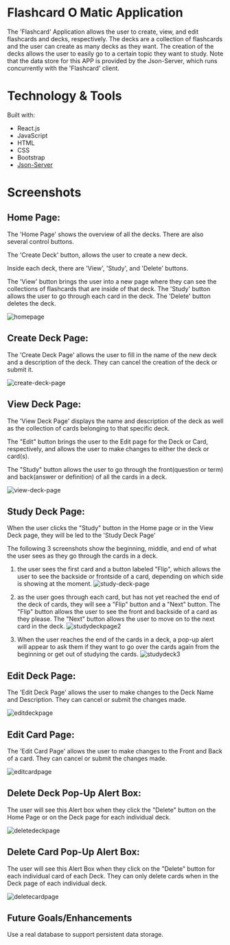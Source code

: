 # Flashcard O Matic Application
The 'Flashcard' Application allows the user to create, view, and edit flashcards and decks, respectively. The decks are a collection of flashcards and the user can create as many decks as they want. The creation of the decks allows the user to easily go to a certain topic they want to study. Note that the data store for this APP is provided by the Json-Server, which runs concurrently with the 'Flashcard' client.

# Technology & Tools
Built with:

- React.js
- JavaScript
- HTML
- CSS
- Bootstrap
- [Json-Server](https://www.javatpoint.com/json-server#:~:text=JSON%20Server%20is%20a%20Node,Let')
# Screenshots
## Home Page:
The 'Home Page' shows the overview of all the decks. There are also several control buttons.

The 'Create Deck' button, allows the user to create a new deck.

Inside each deck, there are 'View', 'Study', and 'Delete' buttons.

The 'View' button brings the user into a new page where they can see the collections of flashcards that are inside of that deck. The 'Study' button allows the user to go through each card in the deck. The 'Delete' button deletes the deck.

![homepage](src/images/home-page.png)

## Create Deck Page:
The 'Create Deck Page' allows the user to fill in the name of the new deck and a description of the deck. They can cancel the creation of the deck or submit it.

![create-deck-page](src/images/create-deck-page.png)

## View Deck Page:
The 'View Deck Page' displays the name and description of the deck as well as the collection of cards belonging to that specific deck.

The "Edit" button brings the user to the Edit page for the Deck or Card, respectively, and allows the user to make changes to either the deck or card(s).

The "Study" button allows the user to go through the front(question or term) and back(answer or definition) of all the cards in a deck.

![view-deck-page](src/images/view-page.png)

## Study Deck Page:
When the user clicks the "Study" button in the Home page or in the View Deck page, they will be led to the 'Study Deck Page'

The following 3 screenshots show the beginning, middle, and end of what the user sees as they go through the cards in a deck.

1) the user sees the first card and a button labeled "Flip", which allows the user to see the backside or frontside of a card, depending on which side is showing at the moment.
![study-deck-page](src/images/study-page.png)

2) as the user goes through each card, but has not yet reached the end of the deck of cards, they will see a "Flip" button and a "Next" button. The "Flip" button allows the user to see the front and backside of a card as they please. The "Next" button allows the user to move on to the next card in the deck.
![studydeckpage2](src/images/study-flip-page.png)

3) When the user reaches the end of the cards in a deck, a pop-up alert will appear to ask them if they want to go over the cards again from the beginning or get out of studying the cards.
![studydeck3](src/images/end-of-flip-card-study-page.png)

## Edit Deck Page:
The 'Edit Deck Page' allows the user to make changes to the Deck Name and Description. They can cancel or submit the changes made.

![editdeckpage](src/images/edit-deck-page.png)

## Edit Card Page:
The 'Edit Card Page' allows the user to make changes to the Front and Back of a card. They can cancel or submit the changes made.

![editcardpage](src/images/edit-card-page.png)

## Delete Deck Pop-Up Alert Box:
The user will see this Alert box when they click the "Delete" button on the Home Page or on the Deck page for each individual deck.

![deletedeckpage](src/images/delete-deck-popup-home-page.png)

## Delete Card Pop-Up Alert Box:
The user will see this Alert Box when they click on the "Delete" button for each individual card of each Deck. They can only delete cards when in the Deck page of each individual deck.

![deletecardpage](src/images/delete-card.png)

## Future Goals/Enhancements
Use a real database to support persistent data storage.
